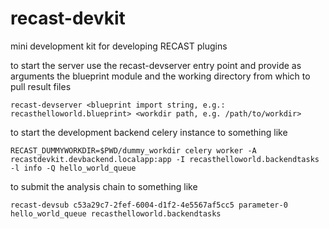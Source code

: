 # recast-devkit

mini development kit for developing RECAST plugins

to start the server use the recast-devserver entry point and provide as arguments the blueprint module and the working directory from which to pull result files

    recast-devserver <blueprint import string, e.g.: recasthelloworld.blueprint> <workdir path, e.g. /path/to/workdir>

to start the development backend celery instance to something like

    RECAST_DUMMYWORKDIR=$PWD/dummy_workdir celery worker -A recastdevkit.devbackend.localapp:app -I recasthelloworld.backendtasks -l info -Q hello_world_queue

to submit the analysis chain to something like
    
    recast-devsub c53a29c7-2fef-6004-d1f2-4e5567af5cc5 parameter-0 hello_world_queue recasthelloworld.backendtasks
